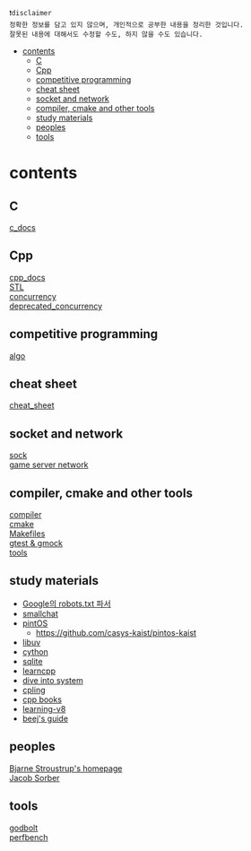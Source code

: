 ```text
❗disclaimer
정확한 정보를 담고 있지 않으며, 개인적으로 공부한 내용을 정리한 것입니다.
잘못된 내용에 대해서도 수정할 수도, 하지 않을 수도 있습니다.
```

<!-- toc -->

-   [contents](#contents)
    -   [C](#c)
    -   [Cpp](#cpp)
    -   [competitive programming](#competitive-programming)
    -   [cheat sheet](#cheat-sheet)
    -   [socket and network](#socket-and-network)
    -   [compiler, cmake and other tools](#compiler-cmake-and-other-tools)
    -   [study materials](#study-materials)
    -   [peoples](#peoples)
    -   [tools](#tools)

<!-- tocstop -->

# contents

## C

[c_docs](./c_docs.md)

## Cpp

[cpp_docs](./cpp_docs.md)  
[STL](./stl.md)  
[concurrency](./concurrency.md)  
[deprecated_concurrency](https://github.com/DarrenKwonDev/journey-to-concurrency)

## competitive programming

[algo](./algo.md)

## cheat sheet

[cheat_sheet](./cheat_sheet.md)

## socket and network

[sock](./sock.md)  
[game server network](./game_server_network.md)

## compiler, cmake and other tools

[compiler](./compiler.md)  
[cmake](./cmake.md)  
[Makefiles](./Makefiles.md)  
[gtest & gmock](./gtestgmock.md)  
[tools](./tools.md)

## study materials

-   [Google의 robots.txt 파서](https://github.com/google/robotstxt)
-   [smallchat](https://github.com/antirez/smallchat)
-   [pintOS](https://casys-kaist.github.io/pintos-kaist/introduction/getting_started.html)
    -   https://github.com/casys-kaist/pintos-kaist
-   [libuv](https://libuv.org/)
-   [cython](https://github.com/cython/cython)
-   [sqlite](https://sqlite.org/src/doc/trunk/README.md)
-   [learncpp](https://www.learncpp.com/)
-   [dive into system](https://diveintosystems.org/book/index.html)
-   [cpling](https://github.com/rdjondo/cplings)
-   [cpp books](https://m.blog.naver.com/sssang97/221324271234)
-   [learning-v8](https://github.com/danbev/learning-v8)
-   [beej's guide](https://beej.us/guide/)

## peoples

[Bjarne Stroustrup's homepage](https://www.stroustrup.com/)  
[Jacob Sorber](https://www.youtube.com/watch?v=AYSISa95oJE&ab_channel=JacobSorber)

## tools

[godbolt](https://godbolt.org/)  
[perfbench](https://perfbench.com/)
